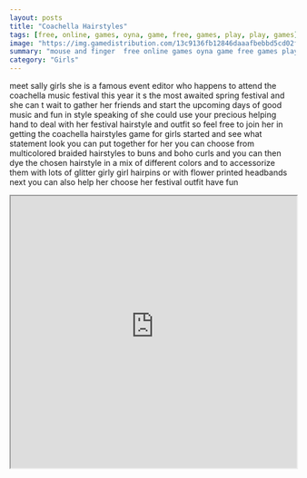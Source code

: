 ```yaml
---
layout: posts
title: "Coachella Hairstyles"
tags: [free, online, games, oyna, game, free, games, play, play, games]
image: "https://img.gamedistribution.com/13c9136fb12846daaafbebbd5cd02fd7.jpg"
summary: "mouse and finger  free online games oyna game free games play play games"
category: "Girls"
---
```


meet sally girls she is a famous event editor who happens to attend the coachella music festival this year it s the most awaited spring festival and she can t wait to gather her friends and start the upcoming days of good music and fun in style speaking of she could use your precious helping hand to deal with her festival hairstyle and outfit so feel free to join her in getting the coachella hairstyles game for girls started and see what statement look you can put together for her you can choose from multicolored braided hairstyles to buns and boho curls and you can then dye the chosen hairstyle in a mix of different colors and to accessorize them with lots of glitter girly girl hairpins or with flower printed headbands next you can also help her choose her festival outfit have fun

<iframe width="100%" height="480px;" src="https://html5.gamedistribution.com/13c9136fb12846daaafbebbd5cd02fd7/"></iframe>